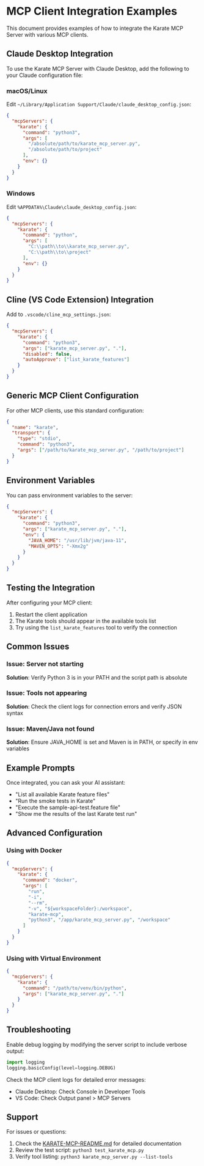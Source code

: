 # MCP Client Integration Examples

This document provides examples of how to integrate the Karate MCP Server with various MCP clients.

## Claude Desktop Integration

To use the Karate MCP Server with Claude Desktop, add the following to your Claude configuration file:

### macOS/Linux
Edit `~/Library/Application Support/Claude/claude_desktop_config.json`:

```json
{
  "mcpServers": {
    "karate": {
      "command": "python3",
      "args": [
        "/absolute/path/to/karate_mcp_server.py",
        "/absolute/path/to/project"
      ],
      "env": {}
    }
  }
}
```

### Windows
Edit `%APPDATA%\Claude\claude_desktop_config.json`:

```json
{
  "mcpServers": {
    "karate": {
      "command": "python",
      "args": [
        "C:\\path\\to\\karate_mcp_server.py",
        "C:\\path\\to\\project"
      ],
      "env": {}
    }
  }
}
```

## Cline (VS Code Extension) Integration

Add to `.vscode/cline_mcp_settings.json`:

```json
{
  "mcpServers": {
    "karate": {
      "command": "python3",
      "args": ["karate_mcp_server.py", "."],
      "disabled": false,
      "autoApprove": ["list_karate_features"]
    }
  }
}
```

## Generic MCP Client Configuration

For other MCP clients, use this standard configuration:

```json
{
  "name": "karate",
  "transport": {
    "type": "stdio",
    "command": "python3",
    "args": ["/path/to/karate_mcp_server.py", "/path/to/project"]
  }
}
```

## Environment Variables

You can pass environment variables to the server:

```json
{
  "mcpServers": {
    "karate": {
      "command": "python3",
      "args": ["karate_mcp_server.py", "."],
      "env": {
        "JAVA_HOME": "/usr/lib/jvm/java-11",
        "MAVEN_OPTS": "-Xmx2g"
      }
    }
  }
}
```

## Testing the Integration

After configuring your MCP client:

1. Restart the client application
2. The Karate tools should appear in the available tools list
3. Try using the `list_karate_features` tool to verify the connection

## Common Issues

### Issue: Server not starting
**Solution**: Verify Python 3 is in your PATH and the script path is absolute

### Issue: Tools not appearing
**Solution**: Check the client logs for connection errors and verify JSON syntax

### Issue: Maven/Java not found
**Solution**: Ensure JAVA_HOME is set and Maven is in PATH, or specify in env variables

## Example Prompts

Once integrated, you can ask your AI assistant:

- "List all available Karate feature files"
- "Run the smoke tests in Karate"
- "Execute the sample-api-test.feature file"
- "Show me the results of the last Karate test run"

## Advanced Configuration

### Using with Docker

```json
{
  "mcpServers": {
    "karate": {
      "command": "docker",
      "args": [
        "run",
        "-i",
        "--rm",
        "-v", "${workspaceFolder}:/workspace",
        "karate-mcp",
        "python3", "/app/karate_mcp_server.py", "/workspace"
      ]
    }
  }
}
```

### Using with Virtual Environment

```json
{
  "mcpServers": {
    "karate": {
      "command": "/path/to/venv/bin/python",
      "args": ["karate_mcp_server.py", "."]
    }
  }
}
```

## Troubleshooting

Enable debug logging by modifying the server script to include verbose output:

```python
import logging
logging.basicConfig(level=logging.DEBUG)
```

Check the MCP client logs for detailed error messages:
- Claude Desktop: Check Console in Developer Tools
- VS Code: Check Output panel > MCP Servers

## Support

For issues or questions:
1. Check the [KARATE-MCP-README.md](KARATE-MCP-README.md) for detailed documentation
2. Review the test script: `python3 test_karate_mcp.py`
3. Verify tool listing: `python3 karate_mcp_server.py --list-tools`

